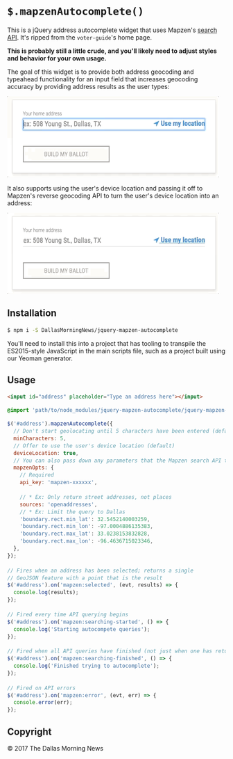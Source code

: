 # `$.mapzenAutocomplete()`

This is a jQuery address autocomplete widget that uses Mapzen's [search API](https://mapzen.com/documentation/search/search/). It's ripped from the `voter-guide`'s home page.

**This is probably still a little crude, and you'll likely need to adjust styles and behavior for your own usage.**

The goal of this widget is to provide both address geocoding and typeahead functionality for an input field
that increases geocoding accuracy by providing address results as the user types:

![autocomplete](/etc/autocomplete.gif?raw=true)

It also supports using the user's device location and passing it off to Mapzen's reverse geocoding API to turn the user's device location into an address:

![autocomplete](/etc/device-location.gif?raw=true)

## Installation

```sh
$ npm i -S DallasMorningNews/jquery-mapzen-autocomplete
```

You'll need to install this into a project that has tooling to transpile the ES2015-style JavaScript in the main scripts file, such as a project built using our Yeoman generator.

## Usage

```html
<input id="address" placeholder="Type an address here"></input>
```

```css
@import 'path/to/node_modules/jquery-mapzen-autocomplete/jquery-mapzen-autocomplete';
```

```js
$('#address').mapzenAutocomplete({
  // Don't start geolocating until 5 characters have been entered (default)
  minCharacters: 5,
  // Offer to use the user's device location (default)
  deviceLocation: true,
  // You can also pass down any parameters that the Mapzen search API takes:
  mapzenOpts: {
    // Required
    api_key: 'mapzen-xxxxxx',

    // * Ex: Only return street addresses, not places
    sources: 'openaddresses',
    // * Ex: Limit the query to Dallas
    'boundary.rect.min_lat': 32.5452140003259,
    'boundary.rect.min_lon': -97.0004886135383,
    'boundary.rect.max_lat': 33.0238153832828,
    'boundary.rect.max_lon': -96.4636715023346,
  },
});

// Fires when an address has been selected; returns a single
// GeoJSON feature with a point that is the result
$('#address').on('mapzen:selected', (evt, results) => {
  console.log(results);
});

// Fired every time API querying begins
$('#address').on('mapzen:searching-started', () => {
  console.log('Starting autocompete queries');
});

// Fired when all API queries have finished (not just when one has returned results)
$('#address').on('mapzen:searching-finished', () => {
  console.log('Finished trying to autocomplete');
});

// Fired on API errors
$('#address').on('mapzen:error', (evt, err) => {
  console.error(err);
});
```

## Copyright

&copy; 2017 The Dallas Morning News
